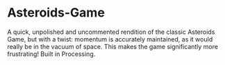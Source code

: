 # Asteroids-Game
A quick, unpolished and uncommented rendition of the classic Asteroids Game, but with a twist: momentum is accurately maintained, as it would really be in the vacuum of space.  This makes the game significantly more frustrating!  Built in Processing.
